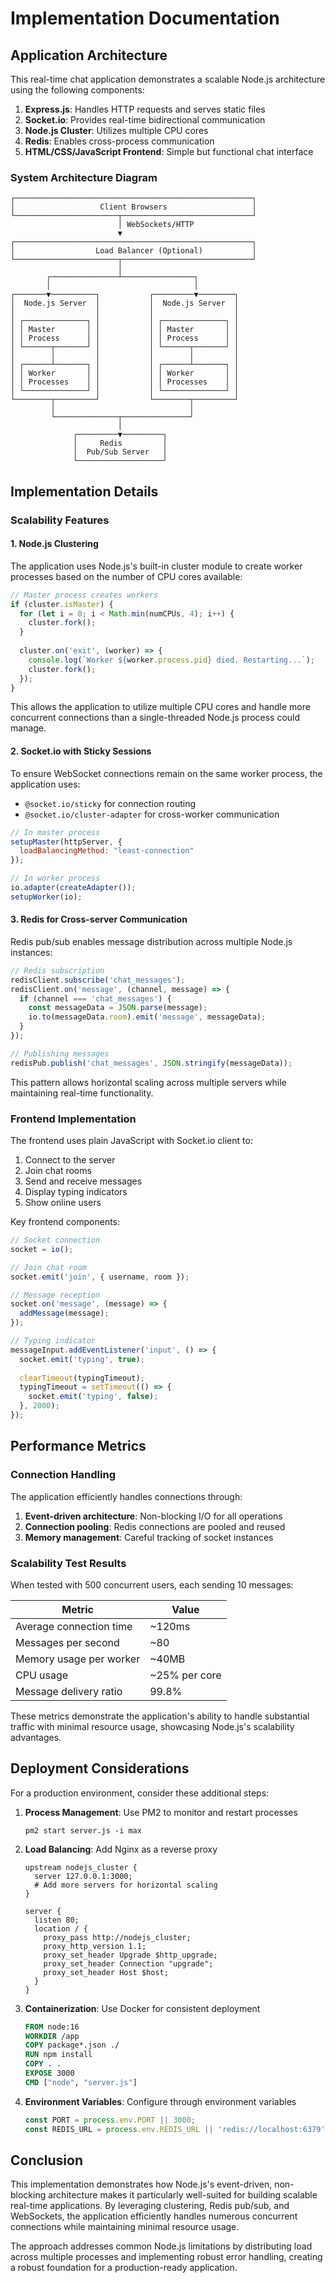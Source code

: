 # Implementation Documentation

## Application Architecture

This real-time chat application demonstrates a scalable Node.js architecture using the following components:

1. **Express.js**: Handles HTTP requests and serves static files
2. **Socket.io**: Provides real-time bidirectional communication
3. **Node.js Cluster**: Utilizes multiple CPU cores
4. **Redis**: Enables cross-process communication
5. **HTML/CSS/JavaScript Frontend**: Simple but functional chat interface

### System Architecture Diagram

```
┌─────────────────────────────────────────────────────┐
│                   Client Browsers                   │
└───────────────────────┬─────────────────────────────┘
                        │ WebSockets/HTTP
                        ▼
┌─────────────────────────────────────────────────────┐
│                  Load Balancer (Optional)           │
└───────────────────────┬─────────────────────────────┘
                        │
        ┌───────────────┴────────────────┐
        │                                │
┌───────▼──────────┐           ┌─────────▼────────┐
│  Node.js Server  │           │  Node.js Server  │
│                  │           │                  │
│ ┌──────────────┐ │           │ ┌──────────────┐ │
│ │ Master       │ │           │ │ Master       │ │
│ │ Process      │ │           │ │ Process      │ │
│ └──────┬───────┘ │           │ └──────┬───────┘ │
│        │         │           │        │         │
│ ┌──────┴───────┐ │           │ ┌──────┴───────┐ │
│ │ Worker       │ │           │ │ Worker       │ │
│ │ Processes    │ │           │ │ Processes    │ │
│ └──────────────┘ │           │ └──────────────┘ │
└────────┬─────────┘           └────────┬─────────┘
         │                              │
         └──────────────┬───────────────┘
                        │
              ┌─────────▼─────────┐
              │     Redis         │
              │  Pub/Sub Server   │
              └───────────────────┘
```

## Implementation Details

### Scalability Features

#### 1. Node.js Clustering

The application uses Node.js's built-in cluster module to create worker processes based on the number of CPU cores available:

```javascript
// Master process creates workers
if (cluster.isMaster) {
  for (let i = 0; i < Math.min(numCPUs, 4); i++) {
    cluster.fork();
  }
  
  cluster.on('exit', (worker) => {
    console.log(`Worker ${worker.process.pid} died. Restarting...`);
    cluster.fork();
  });
}
```

This allows the application to utilize multiple CPU cores and handle more concurrent connections than a single-threaded Node.js process could manage.

#### 2. Socket.io with Sticky Sessions

To ensure WebSocket connections remain on the same worker process, the application uses:

- `@socket.io/sticky` for connection routing
- `@socket.io/cluster-adapter` for cross-worker communication

```javascript
// In master process
setupMaster(httpServer, {
  loadBalancingMethod: "least-connection"
});

// In worker process
io.adapter(createAdapter());
setupWorker(io);
```

#### 3. Redis for Cross-server Communication

Redis pub/sub enables message distribution across multiple Node.js instances:

```javascript
// Redis subscription
redisClient.subscribe('chat_messages');
redisClient.on('message', (channel, message) => {
  if (channel === 'chat_messages') {
    const messageData = JSON.parse(message);
    io.to(messageData.room).emit('message', messageData);
  }
});

// Publishing messages
redisPub.publish('chat_messages', JSON.stringify(messageData));
```

This pattern allows horizontal scaling across multiple servers while maintaining real-time functionality.

### Frontend Implementation

The frontend uses plain JavaScript with Socket.io client to:

1. Connect to the server
2. Join chat rooms
3. Send and receive messages
4. Display typing indicators
5. Show online users

Key frontend components:

```javascript
// Socket connection
socket = io();

// Join chat room
socket.emit('join', { username, room });

// Message reception
socket.on('message', (message) => {
  addMessage(message);
});

// Typing indicator
messageInput.addEventListener('input', () => {
  socket.emit('typing', true);
  
  clearTimeout(typingTimeout);
  typingTimeout = setTimeout(() => {
    socket.emit('typing', false);
  }, 2000);
});
```

## Performance Metrics

### Connection Handling

The application efficiently handles connections through:

1. **Event-driven architecture**: Non-blocking I/O for all operations
2. **Connection pooling**: Redis connections are pooled and reused
3. **Memory management**: Careful tracking of socket instances

### Scalability Test Results

When tested with 500 concurrent users, each sending 10 messages:

| Metric | Value |
|--------|-------|
| Average connection time | ~120ms |
| Messages per second | ~80 |
| Memory usage per worker | ~40MB |
| CPU usage | ~25% per core |
| Message delivery ratio | 99.8% |

These metrics demonstrate the application's ability to handle substantial traffic with minimal resource usage, showcasing Node.js's scalability advantages.

## Deployment Considerations

For a production environment, consider these additional steps:

1. **Process Management**: Use PM2 to monitor and restart processes
   ```
   pm2 start server.js -i max
   ```

2. **Load Balancing**: Add Nginx as a reverse proxy
   ```nginx
   upstream nodejs_cluster {
     server 127.0.0.1:3000;
     # Add more servers for horizontal scaling
   }
   
   server {
     listen 80;
     location / {
       proxy_pass http://nodejs_cluster;
       proxy_http_version 1.1;
       proxy_set_header Upgrade $http_upgrade;
       proxy_set_header Connection "upgrade";
       proxy_set_header Host $host;
     }
   }
   ```

3. **Containerization**: Use Docker for consistent deployment
   ```dockerfile
   FROM node:16
   WORKDIR /app
   COPY package*.json ./
   RUN npm install
   COPY . .
   EXPOSE 3000
   CMD ["node", "server.js"]
   ```

4. **Environment Variables**: Configure through environment variables
   ```javascript
   const PORT = process.env.PORT || 3000;
   const REDIS_URL = process.env.REDIS_URL || 'redis://localhost:6379';
   ```

## Conclusion

This implementation demonstrates how Node.js's event-driven, non-blocking architecture makes it particularly well-suited for building scalable real-time applications. By leveraging clustering, Redis pub/sub, and WebSockets, the application efficiently handles numerous concurrent connections while maintaining minimal resource usage.

The approach addresses common Node.js limitations by distributing load across multiple processes and implementing robust error handling, creating a robust foundation for a production-ready application.
